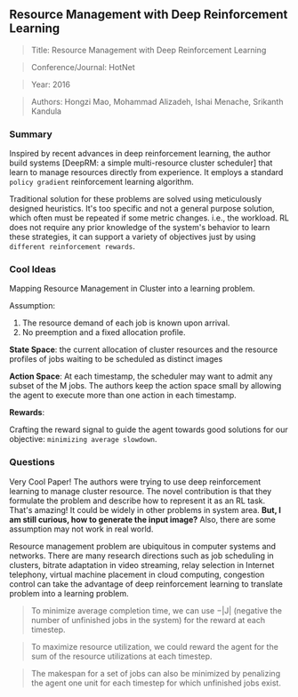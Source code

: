 ## Resource Management with Deep Reinforcement Learning

> Title: Resource Management with Deep Reinforcement Learning 

> Conference/Journal: HotNet

> Year: 2016

> Authors: Hongzi Mao, Mohammad Alizadeh, Ishai Menache, Srikanth Kandula

### Summary

Inspired by recent advances in deep reinforcement learning, the author build systems [DeepRM: a simple multi-resource cluster scheduler] that learn to manage resources directly from experience. It employs a standard `policy gradient` reinforcement learning algorithm.

Traditional solution for these problems are solved using meticulously designed heuristics. It's too specific and not a general purpose solution, which often must be
repeated if some metric changes. i.e., the workload. RL does not require any prior knowledge of the system's behavior to learn these strategies, it can support a variety of objectives just by using `different reinforcement rewards`.

### Cool Ideas

Mapping Resource Management in Cluster into a learning problem.

Assumption:

1. The resource demand of each job is known upon arrival.
2. No preemption and a fixed allocation profile.

**State Space**:
the current allocation of cluster resources and the resource profiles of jobs waiting to
be scheduled as distinct images

**Action Space**:
At each timestamp, the scheduler may want to admit any subset of the M jobs. The authors keep the action space small by allowing the agent to execute more than one 
action in each timestamp.

**Rewards**:

Crafting the reward signal to guide the agent towards good solutions for our objective: `minimizing average
slowdown`.

### Questions

Very Cool Paper! The authors were trying to use deep reinforcement learning to manage 
cluster resource. The novel contribution is that they formulate the problem and describe how to represent it as an RL task. That's amazing! It could be widely in other problems in system area. **But, I am still curious, how to generate the input image?**
Also, there are some assumption may not work in real world.

Resource management problem are ubiquitous in computer systems and networks. There are many research directions such as job scheduling in clusters, bitrate adaptation in video streaming, relay selection in Internet telephony, virtual machine placement in cloud computing, congestion control can take the advantage of deep reinforcement learning to translate problem into a learning problem.

> To minimize average completion time, we can use −|J| (negative the number of unfinished jobs in the system) for the reward at each timestep. 

> To maximize resource utilization, we could reward the agent for the sum of the resource utilizations at each timestep.

> The makespan for a set of jobs can also be minimized by penalizing the agent one unit for each timestep for which unfinished jobs exist.
